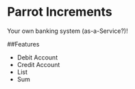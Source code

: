 # Parrot Increments

Your own banking system (as-a-Service?)!

##Features

* Debit Account
* Credit Account
* List
* Sum
